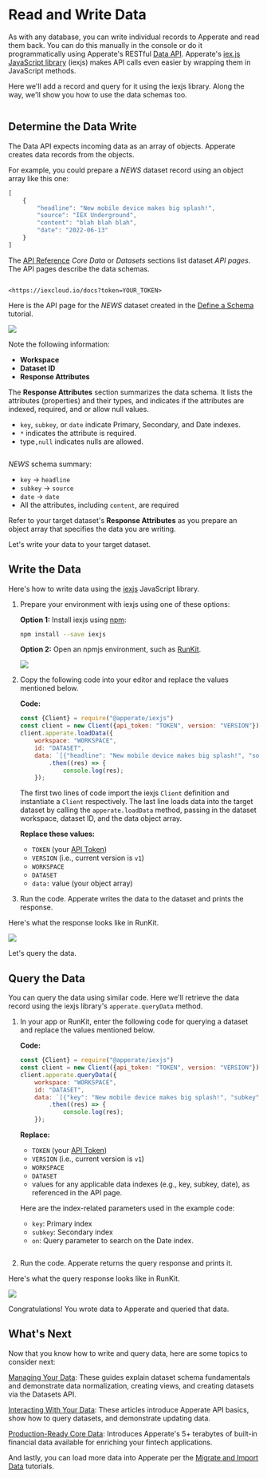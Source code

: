 # Read and Write Data

As with any database, you can write individual records to Apperate and read them back. You can do this manually in the console or do it programmatically using Apperate's RESTful [Data API](https://iexcloud.io/docs/apperate-apis/data/). Apperate's [iex.js JavaScript library](../developer-tools/iexjs-library.md) (iexjs) makes API calls even easier by wrapping them in JavaScript methods.

Here we'll add a record and query for it using the iexjs library. Along the way, we'll show you how to use the data schemas too.

``` {note} For these exercises, you can use an dataset or create a dataset called *NEWS* per the instructions in [Define a Schema](../managing-your-data/defining-schemas/define-a-schema.md). 
```

## Determine the Data Write

The Data API expects incoming data as an array of objects. Apperate creates data records from the objects.

For example, you could prepare a *NEWS* dataset record using an object array like this one:

```javascript
[
    {
        "headline": "New mobile device makes big splash!",
        "source": "IEX Underground",
        "content": "blah blah blah",
        "date": "2022-06-13"
    }
]
```

The [API Reference](https://iexcloud.io/docs) *Core Data* or *Datasets* sections list dataset *API pages*. The API pages describe the data schemas.

``` {important} When visiting the API Reference, make sure to add your API token to the URL. For example, replace *YOUR_TOKEN* in the following URL.

<https://iexcloud.io/docs?token=YOUR_TOKEN>
```

Here is the API page for the *NEWS* dataset created in the [Define a Schema](../managing-your-data/defining-schemas/define-a-schema.md) tutorial.

![](./write-and-read-a-record/news-dataset-api.png)

Note the following information:

- **Workspace**
- **Dataset ID**
- **Response Attributes** 

The **Response Attributes** section summarizes the data schema. It lists the attributes (properties) and their types, and indicates if the attributes are indexed, required, and or allow null values. 

- `key`, `subkey`, or `date` indicate Primary, Secondary, and Date indexes.
- `*` indicates the attribute is required.
- type`,null` indicates nulls are allowed.

``` {seealso} See [Understanding Datasets](../managing-your-data/understanding-datasets.md) to learn about dataset indexes.
```

*NEWS* schema summary:

- `key` &rarr; `headline`
- `subkey` &rarr; `source`
- `date` &rarr; `date`
- All the attributes, including `content`, are required

Refer to your target dataset's **Response Attributes** as you prepare an object array that specifies the data you are writing.

Let's write your data to your target dataset.

## Write the Data

Here's how to write data using the [iexjs](https://www.npmjs.com/package/@apperate/iexjs) JavaScript library.

1. Prepare your environment with iexjs using one of these options: 

    **Option 1:** Install iexjs using [npm](https://www.npmjs.com):
    
    ```bash
    npm install --save iexjs
    ```
    
    **Option 2:** Open an npmjs environment, such as [RunKit](https://npm.runkit.com/%40apperate%2Fiexjs).

    ![](./write-and-read-a-record/runkit.png)

1. Copy the following code into your editor and replace the values mentioned below. 

    **Code:**

    ```javascript
    const {Client} = require("@apperate/iexjs")
    const client = new Client({api_token: "TOKEN", version: "VERSION"});
    client.apperate.loadData({
        workspace: "WORKSPACE", 
        id: "DATASET", 
        data: `[{"headline": "New mobile device makes big splash!", "source": "IEX Underground", "content": "blah blah blah", "date": "2022-06-13"}]`})
            .then((res) => {
                console.log(res);
        });
    ```

    The first two lines of code import the iexjs `Client` definition and instantiate a `Client` respectively. The last line loads data into the target dataset by calling the `apperate.loadData` method, passing in the dataset workspace, dataset ID, and the data object array.

    **Replace these values:**

    - `TOKEN` (your [API Token](../administration/access-and-security.md))
    - `VERSION` (i.e., current version is `v1`)
    - `WORKSPACE`
    - `DATASET`
    - `data:` value (your object array)

1. Run the code. Apperate writes the data to the dataset and prints the response.

Here's what the response looks like in RunKit.

![](./write-and-read-a-record/loadData-response.png)

Let's query the data.

## Query the Data

You can query the data using similar code. Here we'll retrieve the data record using the iexjs library's `apperate.queryData` method. 

1. In your app or RunKit, enter the following code for querying a dataset and replace the values mentioned below.

    **Code:**

    ```javascript
    const {Client} = require("@apperate/iexjs")
    const client = new Client({api_token: "TOKEN", version: "VERSION"});
    client.apperate.queryData({
        workspace: "WORKSPACE", 
        id: "DATASET", 
        data: `[{"key": "New mobile device makes big splash!", "subkey": "IEX Underground", "on": "2022-06-14"}]`})
            .then((res) => {
                console.log(res);
        });
    ```

    **Replace:**

    - `TOKEN` (your [API Token](../administration/access-and-security.md))
    - `VERSION` (i.e., current version is `v1`)
    - `WORKSPACE`
    - `DATASET`
    - values for any applicable data indexes (e.g., key, subkey, date), as referenced in the API page. 
    
    Here are the index-related parameters used in the example code: 
    
    - `key`: Primary index
    - `subkey`: Secondary index
    - `on`:  Query parameter to search on the Date index.

    ``` {seealso} The [Get data](https://iexcloud.io/docs/apperate-apis/data/get-data) endpoint page describes all the available parameters for time-windowing and more.
    ```

1. Run the code. Apperate returns the query response and prints it. 

Here's what the query response looks like in RunKit.

![](./write-and-read-a-record/queryData-response.png)

Congratulations! You wrote data to Apperate and queried that data.

## What's Next

Now that you know how to write and query data, here are some topics to consider next:

[Managing Your Data](../managing-your-data.md): These guides explain dataset schema fundamentals and demonstrate data normalization, creating views, and creating datasets via the  Datasets API.

[Interacting With Your Data](../interacting-with-your-data.md): These articles introduce Apperate API basics, show how to query datasets, and demonstrate updating data.

[Production-Ready Core Data](./production-ready-core-data.md): Introduces Apperate's 5+ terabytes of built-in financial data available for enriching your fintech applications.

And lastly, you can load more data into Apperate per the [Migrate and Import Data](../migrating-and-importing-data.md) tutorials.